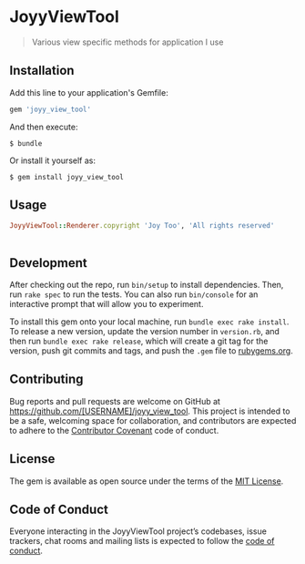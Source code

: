 # JoyyViewTool

> Various view specific methods for application I use

## Installation

Add this line to your application's Gemfile:

```ruby
gem 'joyy_view_tool'
```

And then execute:

    $ bundle

Or install it yourself as:

    $ gem install joyy_view_tool

## Usage
```ruby
JoyyViewTool::Renderer.copyright 'Joy Too', 'All rights reserved'
                                                  

```


## Development

After checking out the repo, run `bin/setup` to install dependencies. Then, run `rake spec` to run the tests. You can also run `bin/console` for an interactive prompt that will allow you to experiment.

To install this gem onto your local machine, run `bundle exec rake install`. To release a new version, update the version number in `version.rb`, and then run `bundle exec rake release`, which will create a git tag for the version, push git commits and tags, and push the `.gem` file to [rubygems.org](https://rubygems.org).

## Contributing

Bug reports and pull requests are welcome on GitHub at https://github.com/[USERNAME]/joyy_view_tool. This project is intended to be a safe, welcoming space for collaboration, and contributors are expected to adhere to the [Contributor Covenant](http://contributor-covenant.org) code of conduct.

## License

The gem is available as open source under the terms of the [MIT License](https://opensource.org/licenses/MIT).

## Code of Conduct

Everyone interacting in the JoyyViewTool project’s codebases, issue trackers, chat rooms and mailing lists is expected to follow the [code of conduct](https://github.com/[USERNAME]/joyy_view_tool/blob/master/CODE_OF_CONDUCT.md).
